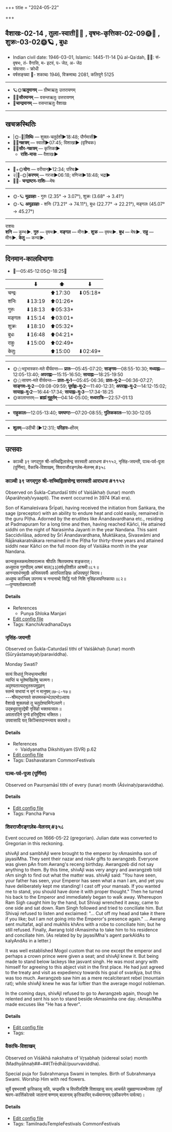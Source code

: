 +++
title = "2024-05-22"

+++
## वैशाखः-02-14  ,  तुला-स्वाती🌛🌌  ,  वृषभः-कृत्तिका-02-09🌞🌌  ,  शुक्रः-03-02🌞🪐  ,  बुधः
- Indian civil date: 1946-03-01, Islamic: 1445-11-14 Ḏū al-Qaʿdah, 🌌🌞: सं- वृषभः, तं- वैगासि, म- इटवं, प- जेठ, अ- जेठ
- संवत्सरः - क्रोधी
- वर्षसङ्ख्या 🌛- शकाब्दः 1946, विक्रमाब्दः 2081, कलियुगे 5125
___________________
- 🪐🌞**ऋतुमानम्** — ग्रीष्मऋतुः उत्तरायणम्
- 🌌🌞**सौरमानम्** — वसन्तऋतुः उत्तरायणम्
- 🌛**चान्द्रमानम्** — वसन्तऋतुः वैशाखः
___________________


## खचक्रस्थितिः
- |🌞-🌛|**तिथिः** — शुक्ल-चतुर्दशी►18:48; पौर्णमासी►  
- 🌌🌛**नक्षत्रम्** — स्वाती►07:45; विशाखा► (वृश्चिकः)  
- 🌌🌞**सौर-नक्षत्रम्** — कृत्तिका►  
  - **राशि-मासः** — वैशाखः► 
___________________
- 🌛+🌞**योगः** — वरीयान्►12:34; परिघः►  
- २|🌛-🌞|**करणम्** — गरजा►06:18; वणिजा►18:48; भद्रा►  
- 🌌🌛- **चन्द्राष्टम-राशिः**—मेषः  
___________________
- 🌞-🪐 **मूढग्रहाः** - गुरुः (2.35° → 3.07°), शुक्रः (3.68° → 3.41°)
- 🌞-🪐 **अमूढग्रहाः** - शनिः (73.21° → 74.11°), बुधः (22.77° → 22.21°), मङ्गलः (45.07° → 45.27°)
___________________
राशयः  
**शनि** — कुम्भः►. **गुरु** — वृषभः►. **मङ्गल** — मीनः►. **शुक्र** — वृषभः►. **बुध** — मेषः►. **राहु** — मीनः►. **केतु** — कन्या►. 
___________________


## दिनमान-कालविभागाः
- 🌅—05:45-12:05🌞-18:25🌇  

|      |⬇     |⬆     |⬇     |
|------|-----|-----|------|
|चन्द्रः|     |⬆17:30 |⬇05:18*|
|शनिः   |⬇13:19 |⬆01:26*|     |
|गुरुः  |⬇18:13 |⬆05:33*|     |
|मङ्गलः |⬇15:14 |⬆03:01*|     |
|शुक्रः |⬇18:10 |⬆05:32*|     |
|बुधः   |⬇16:48 |⬆04:21*|     |
|राहुः  |⬇15:00 |⬆02:49*|     |
|केतुः  |     |⬆15:00 |⬇02:49*|
___________________
- 🌞⚝भट्टभास्कर-मते वीर्यवन्तः— **प्रातः**—05:45-07:20; **साङ्गवः**—08:55-10:30; **मध्याह्नः**—12:05-13:40; **अपराह्णः**—15:15-16:50; **सायाह्नः**—18:25-19:50  
- 🌞⚝सायण-मते वीर्यवन्तः— **प्रातः-मु॰1**—05:45-06:36; **प्रातः-मु॰2**—06:36-07:27; **साङ्गवः-मु॰2**—09:08-09:59; **पूर्वाह्णः-मु॰2**—11:40-12:31; **अपराह्णः-मु॰2**—14:12-15:02; **सायाह्नः-मु॰2**—16:44-17:34; **सायाह्नः-मु॰3**—17:34-18:25  
- 🌞कालान्तरम्— **ब्राह्मं मुहूर्तम्**—04:14-05:00; **मध्यरात्रिः**—22:57-01:13  
___________________
- **राहुकालः**—12:05-13:40; **यमघण्टः**—07:20-08:55; **गुलिककालः**—10:30-12:05  
___________________
- **शूलम्**—उदीची (►12:31); **परिहारः**–क्षीरम्  
___________________

## उत्सवाः
- काञ्ची ३९ जगद्गुरु श्री-सच्चिद्विलासेन्द्र सरस्वती आराधना #११५२, नृसिंह-जयन्ती, पञ्च-पर्व-पूजा (पूर्णिमा), वैकाचि-विशाखम्, शिवराजौरङ्गज़ेब-मेलनम् #३५८
### काञ्ची ३९ जगद्गुरु श्री-सच्चिद्विलासेन्द्र सरस्वती आराधना #११५२

Observed on Śukla-Caturdaśī tithi of Vaiśākhaḥ (lunar) month (Aparāhṇaḥ/vyaapti). The event occurred in 3974 (Kali era).  


Son of Kamaleśvara Śrīpati, having received the initiation from Śaṅkara, the sage (preceptor) with an ability to endure heat and cold easily, remained in the guru Pīṭha. Adorned by the erudites like Ānandavardhana etc., residing at Padmapuram for a long time and then, having reached Kāñci, He attained siddhi on the night of Narasimha Jayanti in the year Nandana. This saint Saccidvilāsa, adored by Śrī Ānandavardhana, Muktākaṇa, Śivaswāmi and Rājānakaratnākara remained in the Pīṭha for thirty-three years and attained siddhi near Kāñci on the full moon day of Vaiśāka month in the year Nandana.

कान्यकुब्जकमलेश्वरात्मजः श्रीपतिः श्रितयमश्च शङ्करात्।  
अध्युवास गुरुपीठम् अश्रमं बाल(३३)वर्षधृतिशील आश्रमी॥८१॥  
आनन्दवर्धनमुखैः अभिरूपवर्यैः आराधिताङ्घ्रिः अधिपद्मपुरं चिराय।  
अध्युष्य काञ्चिम् उपगम्य च नन्दनाब्दे सिद्धिं गतो निशि नृसिंहजयन्तिकायाः॥८२॥  
—पुण्यश्लोकमञ्जरी



#### Details
- References
  - Punya Shloka Manjari
- [Edit config file](https://github.com/jyotisham/adyatithi/blob/master/mahApuruSha/kAnchI-maTha/lunar_month/tithi/02/14/kAJcI_39_jagadguru_zrI~saccidvilAsEndra_sarasvatI_ArAdhanA.toml)
- Tags: KanchiAradhanaDays


### नृसिंह-जयन्ती

Observed on Śukla-Caturdaśī tithi of Vaiśākhaḥ (lunar) month (Sūryāstamayaḥ/paraviddha). 

Monday Swati?

सत्यं विधातुं निजभृत्यभाषितं  
व्याप्तिं च भूतेष्वखिलेषु चात्मनः।  
अदृश्यतात्यद्भुतरूपमुद्वहन्  
स्तम्भे सभायां न मृगं न मानुषम्॥७-८-१७॥  
---श्रीमद्भागवते सप्तमस्कन्धेऽष्टमोऽध्यायः  
वैशाखे शुक्लपक्षे तु चतुर्दश्यामिनेऽस्तगे।  
उद्बभूवासुरद्वेषी नृसिंहो भक्तवत्सलः॥  
अवतारदिने पुण्ये हरिमुद्दिश्य भक्तितः।  
उपवासादि यत् किञ्चित्तदानन्त्याय कल्पते॥



#### Details
- References
  - Vaidyanatha Dikshitiyam (SVR) p.62
- [Edit config file](https://github.com/jyotisham/adyatithi/blob/master/devatA/vaiShNava/lunar_month/tithi/02/14/nRsiMha~jayantI.toml)
- Tags: Dashavataram CommonFestivals


### पञ्च-पर्व-पूजा (पूर्णिमा)

Observed on Paurṇamāsī tithi of every (lunar) month (Āśvinaḥ/paraviddha). 



#### Details
- [Edit config file](https://github.com/jyotisham/adyatithi/blob/master/devatA/devIparva/lunar_month/tithi/00/15/pancha-parva-2.toml)
- Tags: Pancha Parva


### शिवराजौरङ्गज़ेब-मेलनम् #३५८

Event occured on 1666-05-22 (gregorian). Julian date was converted to Gregorian in this reckoning. 

shivAjI and sambhAjI were brought to the emperor by rAmasimha son of jayasiMha. They sent their nazar and nisAr gifts to awrangzeb. Everyone was given pAn from Awrang's receng birthday. Awrangzeb did not say anything to them. By this time, shivAjI was very angry and awrangzeb told rAm singh to find out what the matter was. shivAjI said: "You have seen, your father has seen, your Emperor has seen what a man I am, and yet you have deliberately kept me standing! I cast off your mansab. If you wanted me to stand, you should have done it with proper thought." Then he turned his back to the Emperor and immediately began to walk away. Whereupon Ram Sigh caught him by the hand, but Shivaji wrenched it away, came to one side and sat down. Ram Singh followed and tried to conciliate him. But Shivaji refused to listen and exclaimed: "... Cut off my head and take it there if you like; but I am not going into the Emperor's presence again." ... Awrang sent multafat, aqil and mukhlis khAns with a robe to conciliate him; but he still refused. Finally, Awrang told rAmasimha to take him to his residence and conciliate him. (As related by by jayasiMha's agent parkAldAs to kalyAndAs in a letter.)

It was well established Mogol custom that no one except the emperor and perhaps a crown prince were given a seat; and shivAjI knew it. But being made to stand below lackeys like jasvant singh. He was most angry with himself for agreeing to this abject visit in the first place. He had just agreed to the treaty and visit as expediency towards his goal of svarAjya, but this was too much. Awrangzeb saw him as a mere recalciterant rebel (mountain rat); while shivAjI knew he was far loftier than the average mogol nobleman.

In the coming days, shivAjI refused to go to Awrangzeb again, though he relented and sent his son to stand beside rAmasimha one day. rAmasiMha made excuses like "He has a fever".

#### Details
- [Edit config file](https://github.com/jyotisham/adyatithi/blob/master/mahApuruSha/xatra-later/julian/day/05/12/shivarAja-awrangazeba-melanam.toml)
- Tags: 


### वैकाचि-विशाखम्

Observed on Viśākhā nakshatra of Vr̥ṣabhaḥ (sidereal solar) month (Madhyāhnaḥ##~##(Trēdhā)/puurvaviddha). 

Special puja for Subrahmanya Swami in temples. Birth of Subrahmanya Swami. Worship Him with red flowers.

सूर्ये वृषभराशौ कृत्तिकासु सति, चन्द्रमसि च विपरीतदिशि विशाखासु सत्य् आचर्यते सुब्रह्मण्यजन्मोत्सवः (पूर्वं श्रवण-कार्त्तिकोत्सवे जातानां षण्णाम् बालानाम् कृत्तिकाभिर् वर्ध्यमाननाम् एकीकरणेन पार्वत्या)।

#### Details
- [Edit config file](https://github.com/jyotisham/adyatithi/blob/master/devatA/kaumAra/sidereal_solar_month/nakshatra/02/16/vaikAci~vizAkham.toml)
- Tags: TamilnaduTempleFestivals CommonFestivals


